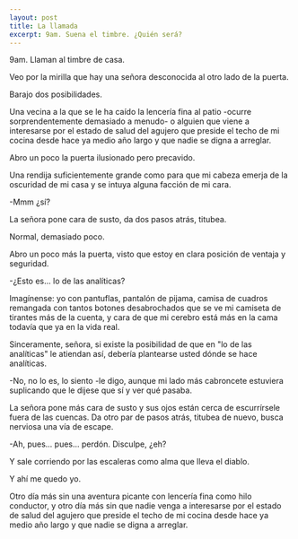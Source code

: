 ```yaml
---
layout: post
title: La llamada
excerpt: 9am. Suena el timbre. ¿Quién será?
---
```


9am. Llaman al timbre de casa.

Veo por la mirilla que hay una señora desconocida al otro lado de la puerta.

Barajo dos posibilidades.

Una vecina a la que se le ha caído la lencería fina al patio -ocurre sorprendentemente demasiado a menudo- o alguien que viene a interesarse por el estado de salud del agujero que preside el techo de mi cocina desde hace ya medio año largo y que nadie se digna a arreglar.

Abro un poco la puerta ilusionado pero precavido. 

Una rendija suficientemente grande como para que mi cabeza emerja de la oscuridad de mi casa y se intuya alguna facción de mi cara.

-Mmm ¿sí?

La señora pone cara de susto, da dos pasos atrás, titubea. 

Normal, demasiado poco.

Abro un poco más la puerta, visto que estoy en clara posición de ventaja y seguridad.

-¿Esto es... lo de las analíticas?

Imagínense: yo con pantuflas, pantalón de pijama, camisa de cuadros remangada con tantos botones desabrochados que se ve mi camiseta de tirantes más de la cuenta, y cara de que mi cerebro está más en la cama todavía que ya en la vida real.

Sinceramente, señora, si existe la posibilidad de que en "lo de las analíticas" le atiendan así, debería plantearse usted dónde se hace analíticas.

-No, no lo es, lo siento -le digo, aunque mi lado más cabroncete estuviera suplicando que le dijese que sí y ver qué pasaba.

La señora pone más cara de susto y sus ojos están cerca de escurrírsele fuera de las cuencas. Da otro par de pasos atrás, titubea de nuevo, busca nerviosa una vía de escape.

-Ah, pues... pues... perdón. Disculpe, ¿eh?

Y sale corriendo por las escaleras como alma que lleva el diablo.

Y ahí me quedo yo. 

Otro día más sin una aventura picante con lencería fina como hilo conductor, y otro día más sin que nadie venga a interesarse por el estado de salud del agujero que preside el techo de mi cocina desde hace ya medio año largo y que nadie se digna a arreglar.